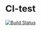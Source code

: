 # CI-test
[![Build Status](https://travis-ci.com/schaeffer11/CI-test.svg?branch=master)](https://travis-ci.com/schaeffer11/CI-test)